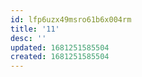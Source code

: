 ```yaml
---
id: lfp6uzx49msro61b6x004rm
title: '11'
desc: ''
updated: 1681251585504
created: 1681251585504
---
```

